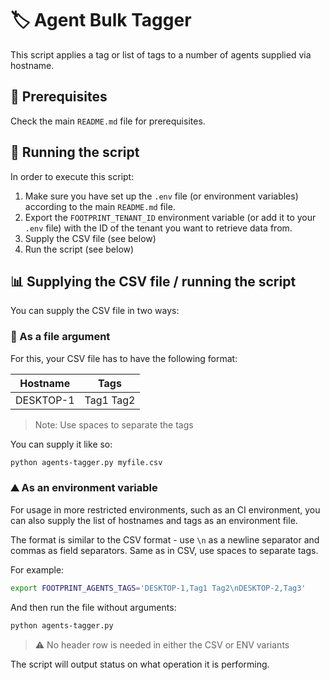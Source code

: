 # 🏷️ Agent Bulk Tagger

This script applies a tag or list of tags to a number of agents supplied via
hostname.

## 🔧 Prerequisites

Check the main `README.md` file for prerequisites.

## 🏃 Running the script

In order to execute this script:

1. Make sure you have set up the `.env` file (or environment variables)
   according to the main `README.md` file.
2. Export the `FOOTPRINT_TENANT_ID` environment variable (or add it to your
   `.env` file) with the ID of the tenant you want to retrieve data from.
3. Supply the CSV file (see below)
4. Run the script (see below)

## 📊 Supplying the CSV file / running the script

You can supply the CSV file in two ways:

### 📝 As a file argument

For this, your CSV file has to have the following format:

| Hostname  | Tags      |
| --------- | --------- |
| DESKTOP-1 | Tag1 Tag2 |

> Note: Use spaces to separate the tags

You can supply it like so:

```bash
python agents-tagger.py myfile.csv
```

### ⛰️ As an environment variable

For usage in more restricted environments, such as an CI environment, you can
also supply the list of hostnames and tags as an environment file.

The format is similar to the CSV format - use `\n` as a newline separator and
commas as field separators. Same as in CSV, use spaces to separate tags.

For example:

```bash
export FOOTPRINT_AGENTS_TAGS='DESKTOP-1,Tag1 Tag2\nDESKTOP-2,Tag3'
```

And then run the file without arguments:

```bash
python agents-tagger.py
```

> ⚠️ No header row is needed in either the CSV or ENV variants

The script will output status on what operation it is performing.
